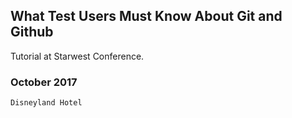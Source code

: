 ## What Test Users Must Know About Git and Github

Tutorial at Starwest Conference.
### October 2017

```
Disneyland Hotel
```
